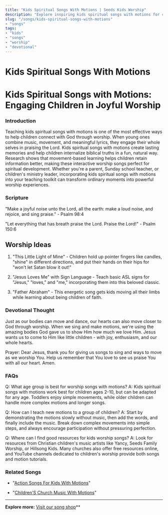 ```yaml
---
title: "Kids Spiritual Songs With Motions | Seeds Kids Worship"
description: "Explore inspiring kids spiritual songs with motions for children's worship and faith development. Biblical music resources for families and ministry."
slug: "/songs/kids-spiritual-songs-with-motions"
- "songs"
tags:
- "kids"
- "songs"
- "worship"
- "devotional"
---
```


# Kids Spiritual Songs With Motions

# Kids Spiritual Songs with Motions: Engaging Children in Joyful Worship

### Introduction
Teaching kids spiritual songs with motions is one of the most effective ways to help children connect with God through worship. When young ones combine music, movement, and meaningful lyrics, they engage their whole selves in praising the Lord. Kids spiritual songs with motions create lasting memories and help children internalize biblical truths in a fun, natural way. Research shows that movement-based learning helps children retain information better, making these interactive worship songs perfect for spiritual development. Whether you're a parent, Sunday school teacher, or children's ministry leader, incorporating kids spiritual songs with motions into your teaching toolkit can transform ordinary moments into powerful worship experiences.

### Scripture
"Make a joyful noise unto the Lord, all the earth: make a loud noise, and rejoice, and sing praise." - Psalm 98:4

"Let everything that has breath praise the Lord. Praise the Lord!" - Psalm 150:6

## Worship Ideas
1. "This Little Light of Mine" - Children hold up pointer fingers like candles, "shine" in different directions, and put their hands on their hips for "won't let Satan blow it out!"

2. "Jesus Loves Me" with Sign Language - Teach basic ASL signs for "Jesus," "loves," and "me," incorporating them into this beloved classic.

3. "Father Abraham" - This energetic song gets kids moving all their limbs while learning about being children of faith.

### Devotional Thought
Just as our bodies can move and dance, our hearts can also move closer to God through worship. When we sing and make motions, we're using the amazing bodies God gave us to show Him how much we love Him. Jesus wants us to come to Him like little children - with joy, enthusiasm, and our whole hearts.

Prayer: Dear Jesus, thank you for giving us songs to sing and ways to move as we worship You. Help us remember that You love to see us praise You with all our heart. Amen.

### FAQs

Q: What age group is best for worship songs with motions?
A: Kids spiritual songs with motions work best for children ages 2-10, but can be adapted for any age. Toddlers enjoy simple movements, while older children can handle more complex motions and longer songs.

Q: How can I teach new motions to a group of children?
A: Start by demonstrating the motions slowly without music, then add the words, and finally include the music. Break down complex movements into simple steps, and always encourage participation without pressuring perfection.

Q: Where can I find good resources for kids worship songs?
A: Look for resources from Christian children's music artists like Yancy, Seeds Family Worship, or Hillsong Kids. Many churches also offer free resources online, and YouTube channels dedicated to children's worship provide both songs and motion tutorials.

### Related Songs

- "[Action Songs For Kids With Motions](/songs/action-songs-for-kids-with-motions/)"

- "[Children'S Church Music With Motions](/songs/children-s-church-music-with-motions/)"

---

**Explore more:** [Visit our song shop](https://seedskidsworship.com/shop)**

<!-- Schema Markup -->
<script type="application/ld+json">
{
  "@context": "https://schema.org",
  "@type": "MusicRecording",
  "name": "Kids Spiritual Songs With Motions",
  "byArtist": {
    "@type": "MusicGroup",
    "name": "Seeds Kids Worship"
  },
  "isFamilyFriendly": true,
  "url": "https://seedskidsworship.com/songs/kids-spiritual-songs-with-motions/"
}
</script>
